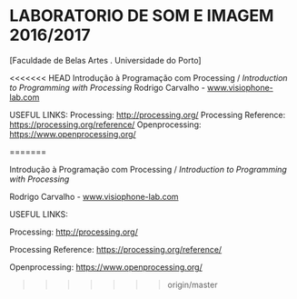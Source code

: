 # LABORATORIO DE SOM E IMAGEM 2016/2017 
[Faculdade de Belas Artes . Universidade do Porto]

<<<<<<< HEAD
Introdução à Programação com Processing  /  *Introduction to Programming with Processing*
Rodrigo Carvalho - www.visiophone-lab.com


USEFUL LINKS:
Processing: http://processing.org/
Processing Reference: https://processing.org/reference/
Openprocessing: https://www.openprocessing.org/

=======

Introdução à Programação com Processing  /  *Introduction to Programming with Processing*


Rodrigo Carvalho - www.visiophone-lab.com




USEFUL LINKS:

Processing: http://processing.org/

Processing Reference: https://processing.org/reference/

Openprocessing: https://www.openprocessing.org/


>>>>>>> origin/master
